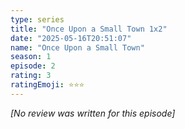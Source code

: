 ```yaml
---
type: series
title: "Once Upon a Small Town 1x2"
date: "2025-05-16T20:51:07"
name: "Once Upon a Small Town"
season: 1
episode: 2
rating: 3
ratingEmoji: ⭐️⭐️⭐️
---
```


*[No review was written for this episode]*
